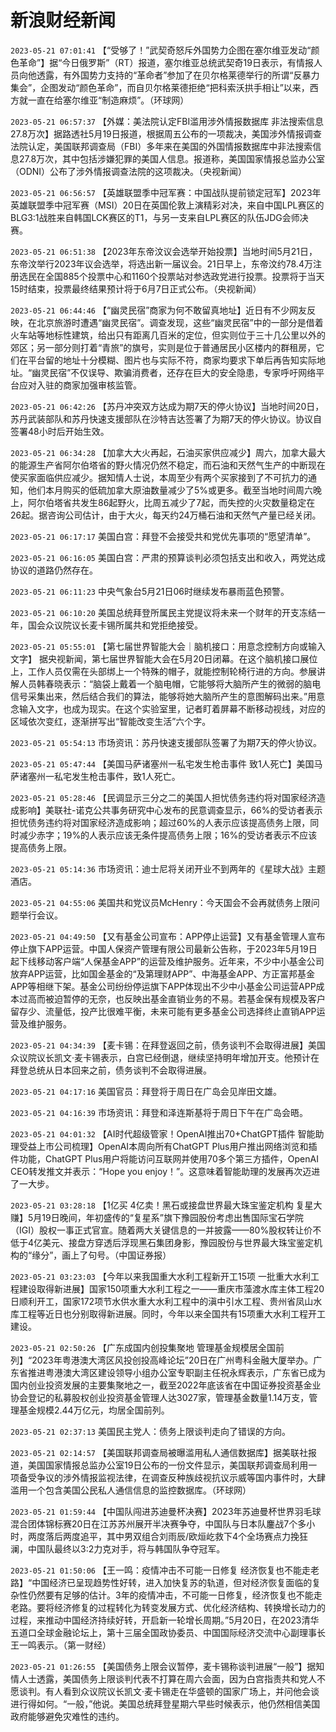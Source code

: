 # 新浪财经新闻
`2023-05-21 07:01:41` 【“受够了！”武契奇怒斥外国势力企图在塞尔维亚发动“颜色革命”】据“今日俄罗斯”（RT）报道，塞尔维亚总统武契奇19日表示，有情报人员向他透露，有外国势力支持的“革命者”参加了在贝尔格莱德举行的所谓“反暴力集会”，企图发动“颜色革命”，而自贝尔格莱德拒绝“把科索沃拱手相让”以来，西方就一直在给塞尔维亚“制造麻烦”。（环球网）

`2023-05-21 06:57:37` 【外媒：美法院认定FBI滥用涉外情报数据库 非法搜索信息27.8万次】据路透社5月19日报道，根据周五公布的一项裁决，美国涉外情报调查法院认定，美国联邦调查局（FBI）多年来在美国的外国情报数据库中非法搜索信息27.8万次，其中包括涉嫌犯罪的美国人信息。报道称，美国国家情报总监办公室（ODNI）公布了涉外情报调查法院的这项裁决。（央视新闻）

`2023-05-21 06:56:57` 【英雄联盟季中冠军赛：中国战队提前锁定冠军】2023年英雄联盟季中冠军赛（MSI）20日在英国伦敦上演精彩对决，来自中国LPL赛区的BLG3:1战胜来自韩国LCK赛区的T1，与另一支来自LPL赛区的队伍JDG会师决赛。

`2023-05-21 06:51:38` 【2023年东帝汶议会选举开始投票】当地时间5月21日，东帝汶举行2023年议会选举，将选出新一届议会。21日早上，东帝汶约78.4万注册选民在全国885个投票中心和1160个投票站对参选政党进行投票。投票将于当天15时结束，投票最终结果预计将于6月7日正式公布。（央视新闻）

`2023-05-21 06:44:46` 【“幽灵民宿”商家为何不敢留真地址】近日有不少网友反映，在北京旅游时遭遇“幽灵民宿”。调查发现，这些“幽灵民宿”中的一部分是借着火车站等地标性建筑，给出只有距离几百米的定位，但实则位于三十几公里以外的郊区；另一部分则打着“青旅”的旗号，实则是位于普通居民小区楼内的群租房，它们在平台留的地址十分模糊、图片也与实际不符，商家均要求下单后再告知实际地址。“幽灵民宿”不仅误导、欺骗消费者，还存在巨大的安全隐患，专家呼吁网络平台应对入驻的商家加强审核监管。

`2023-05-21 06:42:26` 【苏丹冲突双方达成为期7天的停火协议】当地时间20日，苏丹武装部队和苏丹快速支援部队在沙特吉达签署了为期7天的停火协议。协议自签署48小时后开始生效。

`2023-05-21 06:34:28` 【加拿大大火再起，石油买家供应减少】周六，加拿大最大的能源生产省阿尔伯塔省的野火情况仍然不稳定，而石油和天然气生产的中断现在使买家面临供应减少。据知情人士说，本周至少有两个买家接到了不可抗力的通知，他们本月购买的低硫加拿大原油数量减少了5%或更多。截至当地时间周六晚上，阿尔伯塔省共发生86起野火，比周五减少了7起，而失控的火灾数量稳定在26起。据咨询公司估计，由于大火，每天约24万桶石油和天然气产量已经关闭。

`2023-05-21 06:17:17` 美国白宫：拜登不会接受共和党优先事项的“愿望清单”。

`2023-05-21 06:16:05` 美国白宫：严肃的预算谈判必须包括支出和收入，两党达成协议的道路仍然存在。

`2023-05-21 06:11:23`  中央气象台5月21日06时继续发布暴雨蓝色预警。

`2023-05-21 06:10:20` 美国总统拜登所属民主党提议将未来一个财年的开支冻结一年，国会众议院议长麦卡锡所属共和党拒绝接受。

`2023-05-21 05:55:01` 【第七届世界智能大会｜脑机接口：用意念控制方向或输入文字】 据央视新闻，第七届世界智能大会在5月20日闭幕。在这个脑机接口展位上，工作人员仅需在头部绑上一个特殊的帽子，就能控制轮椅行进的方向。参展讲解人员韩春晓表示：“脑袋上戴着一个脑电帽，它能够将大脑所产生的微弱的脑电信号采集出来，然后结合我们的算法，能够将她大脑所产生的意图解码出来。”用意念输入文字，也成为现实。在这个实验室里，记者盯着屏幕不断移动视线，对应的区域依次变红，逐渐拼写出“智能改变生活”六个字。

`2023-05-21 05:54:13` 市场资讯：苏丹快速支援部队签署了为期7天的停火协议。

`2023-05-21 05:47:44` 【美国马萨诸塞州一私宅发生枪击事件 致1人死亡】美国马萨诸塞州一私宅发生枪击事件，致1人死亡。

`2023-05-21 05:28:46` 【民调显示三分之二的美国人担忧债务违约将对国家经济造成影响】美联社-诺克公共事务研究中心发布的民意调查显示，66%的受访者表示担忧债务违约将对国家经济造成影响；超过60%的人表示应该提高债务上限，同时减少赤字；19%的人表示应该无条件提高债务上限；16%的受访者表示不应该提高债务上限。

`2023-05-21 05:14:36` 市场资讯：迪士尼将关闭开业不到两年的《星球大战》主题酒店。

`2023-05-21 04:55:06` 美国共和党议员McHenry：今天国会不会再就债务上限问题举行会议。

`2023-05-21 04:49:50` 【又有基金公司宣布：APP停止运营】又有基金管理人宣布停止旗下APP运营。中国人保资产管理有限公司最新公告称，于2023年5月19日起下线移动客户端“人保基金APP”的运营及维护服务。近年来，不少中小基金公司放弃APP运营，比如国金基金的“及第理财APP”、中海基金APP、方正富邦基金APP等相继下架。基金公司纷纷停运旗下APP体现出不少中小基金公司运营APP成本过高而被迫暂停的无奈，也反映出基金直销业务的不易。若基金保有规模及客户留存少、流量低，投产比很难平衡，未来可能有更多基金公司选择终止直销APP运营及维护服务。

`2023-05-21 04:34:39` 【麦卡锡：在拜登返回之前，债务谈判不会取得进展】美国众议院议长凯文·麦卡锡表示，白宫已经倒退，继续坚持明年增加开支。他预计在拜登总统从日本回来之前，债务谈判不会取得进展。

`2023-05-21 04:17:16` 美国官员：拜登将于周日在广岛会见岸田文雄。

`2023-05-21 04:16:39` 市场资讯：拜登和泽连斯基将于周日下午在广岛会晤。

`2023-05-21 04:01:32` 【AI时代超级管家！OpenAI推出70+ChatGPT插件 智能助理受益上市公司梳理】OpenAI本周向所有ChatGPT Plus用户推出网络浏览和插件功能，ChatGPT Plus用户将能访问互联网并使用70多个第三方插件，OpenAI CEO转发推文并表示：“Hope you enjoy！”。这意味着智能助理的发展再次迈进了一大步。

`2023-05-21 03:28:18` 【1亿买 4亿卖！黑石或接盘世界最大珠宝鉴定机构 复星大赚】5月19日晚间，年初盛传的“复星系”旗下豫园股份考虑出售国际宝石学院（IGI）股权一事正式官宣。随着两大关键信息的一并披露——80%股权转让价不低于4亿美元、接盘方穿透后浮现黑石集团身影，豫园股份与世界最大珠宝鉴定机构的“缘分”，画上了句号。（中国证券报）

`2023-05-21 03:23:03` 【今年以来我国重大水利工程新开工15项 一批重大水利工程建设取得新进展】国家150项重大水利工程之一——重庆市藻渡水库主体工程20日顺利开工，国家172项节水供水重大水利工程中的滇中引水工程、贵州省凤山水库工程等近日也分别取得新进展。同时，今年以来全国共有15项重大水利工程开工建设。

`2023-05-21 02:50:26` 【广东成国内创投集聚地 管理基金规模居全国前列】“2023年粤港澳大湾区风投创投高峰论坛”20日在广州粤科金融大厦举办。广东省推进粤港澳大湾区建设领导小组办公室专职副主任祝永辉表示，广东省已成为国内创业投资发展的主要集聚地之一，截至2022年底该省在中国证券投资基金业协会登记的私募股权创业投资基金管理人达3027家，管理基金数量1.14万支，管理基金规模2.44万亿元，均居全国前列。

`2023-05-21 02:37:13` 美国民主党人：债务上限谈判走向了错误的方向。

`2023-05-21 02:14:57` 【美国联邦调查局被曝滥用私人通信数据库】据美联社报道，美国国家情报总监办公室19日公布的一份文件显示，美国联邦调查局利用一项备受争议的涉外情报监视法律，在调查反种族歧视抗议示威等国内事件时，大肆滥用一个包含美国公民私人通信信息的监控数据库。（环球网）

`2023-05-21 01:59:44` 【中国队闯进苏迪曼杯决赛】2023年苏迪曼杯世界羽毛球混合团体锦标赛20日在江苏苏州展开半决赛争夺，中国队与日本队鏖战7个多小时，两度落后两度追平，其中男双组合刘雨辰/欧烜屹救下4个全场赛点力挽狂澜，中国队最终以3:2力克对手，将与韩国队争夺冠军。

`2023-05-21 01:50:06` 【王一鸣：疫情冲击不可能一日修复 经济恢复也不能走老路】“中国经济已呈现趋势性好转，进入加快复苏的轨道，但对经济恢复面临的复杂性仍然要有足够的估计。3年的疫情冲击，不可能一日修复，经济恢复也不能走老路。要将经济修复的过程转化为转变发展方式、优化经济结构、转换增长动力的过程，来推动中国经济持续好转，开启新一轮增长周期。”5月20日，在2023清华五道口全球金融论坛上，第十三届全国政协委员、中国国际经济交流中心副理事长王一鸣表示。（第一财经）

`2023-05-21 01:26:55` 【美国债务上限会议暂停，麦卡锡称谈判进展“一般”】据知情人士透露，美国债务上限谈判代表不打算在周六会面，因为白宫指责共和党人不愿谈判。有人看到众议院议长凯文·麦卡锡走在华盛顿的国家广场上，并问他会谈进行得如何。“一般，”他说。美国总统拜登星期六早些时候表示，他仍然相信美国政府能够避免灾难性的违约。

